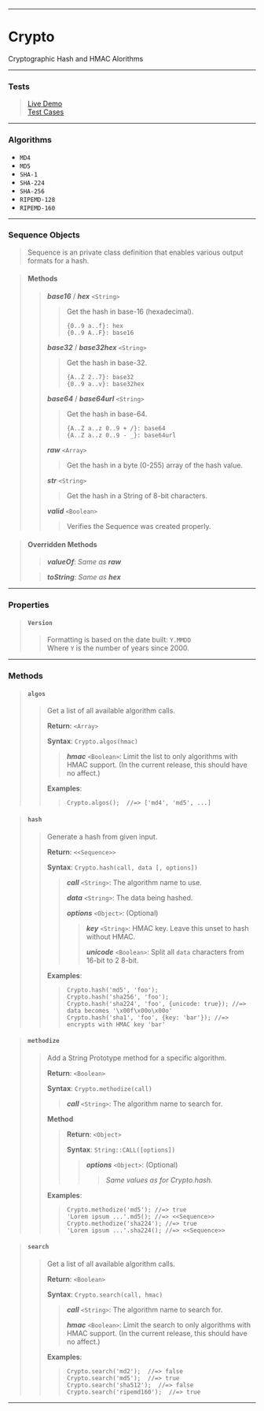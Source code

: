 ----

# Crypto #

Cryptographic Hash and HMAC Alorithms

----

### Tests ###

> [Live Demo](../test/crypto.demo.html)  
> [Test Cases](../test/crypto.html)  

----

### Algorithms ###

 * `MD4`
 * `MD5`
 * `SHA-1`
 * `SHA-224`
 * `SHA-256`
 * `RIPEMD-128`
 * `RIPEMD-160`

----

### Sequence Objects ###

> Sequence is an private class definition that enables various output formats for a hash.  

> #### Methods ####
> >  
> > **_base16_** / **_hex_** `<String>`  
> >  
> > > Get the hash in base-16 (hexadecimal).  
> > >  
> > > `{0..9 a..f}: hex`  
> > > `{0..9 A..F}: base16`  
> >  
> > **_base32_** / **_base32hex_** `<String>`  
> >  
> > > Get the hash in base-32.  
> > >  
> > > `{A..Z 2..7}: base32`  
> > > `{0..9 a..v}: base32hex`  
> >  
> > **_base64_** / **_base64url_** `<String>`  
> >  
> > > Get the hash in base-64.  
> > >  
> > > `{A..Z a..z 0..9 + /}: base64`  
> > > `{A..Z a..z 0..9 - _}: base64url`  
> >  
> > **_raw_** `<Array>`  
> >  
> > > Get the hash in a byte (0-255) array of the hash value.  
> >  
> > **_str_** `<String>`  
> >  
> > > Get the hash in a String of 8-bit characters.  
> >  
> > **_valid_** `<Boolean>`  
> >  
> > > Verifies the Sequence was created properly.  

> #### Overridden Methods ####
>  
> > **_valueOf_**: _Same as **raw**_  
>  
> > **_toString_**: _Same as **hex**_  

----

### Properties ###

> #### `Version` ####
>  
> > Formatting is based on the date built: `Y.MMDD`  
> > Where `Y` is the number of years since 2000.  

----

### Methods ###

> #### `algos` ####
>  
> > Get a list of all available algorithm calls.  
> >  
> > **Return**: `<Array>`  
> >  
> > **Syntax**: `Crypto.algos(hmac)`  
> >  
> > > **_hmac_** `<Boolean>`: Limit the list to only algorithms with HMAC support. (In the current release, this should have no affect.)  
> >  
> > **Examples**:  
> >  
> > > `Crypto.algos();  //=> ['md4', 'md5', ...]`  

> #### `hash` ####
>  
> > Generate a hash from given input.  
> >  
> > **Return**: `<<Sequence>>`  
> >  
> > **Syntax**: `Crypto.hash(call, data [, options])`  
> >  
> > > **_call_** `<String>`: The algorithm name to use.  
> > >  
> > > **_data_** `<String>`: The data being hashed.  
> > >  
> > > **_options_** `<Object>`: (Optional)  
> > >  
> > > > **_key_** `<String>`: HMAC key. Leave this unset to hash without HMAC.  
> > > >  
> > > > **_unicode_** `<Boolean>`: Split all `data` characters from 16-bit to 2 8-bit.  
> >  
> > **Examples**:  
> >  
> > > `Crypto.hash('md5', 'foo');`  
> > > `Crypto.hash('sha256', 'foo');`  
> > > `Crypto.hash('sha224', 'foo', {unicode: true}); //=> data becomes '\x00f\x00o\x00o'`  
> > > `Crypto.hash('sha1', 'foo', {key: 'bar'}); //=> encrypts with HMAC key 'bar'`  

> #### `methodize` ####
>  
> > Add a String Prototype method for a specific algorithm.  
> >  
> > **Return**: `<Boolean>`  
> >  
> > **Syntax**: `Crypto.methodize(call)`  
> >  
> > > **_call_** `<String>`: The algorithm name to search for.  
> >  
> > **Method**  
> >  
> > > **Return**: `<Object>`  
> > >  
> > > **Syntax**: `String::CALL([options])`  
> > >  
> > > > **_options_** `<Object>`: (Optional)  
> > > >  
> > > > > _Same values as for Crypto.hash._  
> >  
> > **Examples**:  
> >  
> > > `Crypto.methodize('md5'); //=> true`  
> > > `'Lorem ipsum ...'.md5(); //=> <<Sequence>>`  
> > > `Crypto.methodize('sha224'); //=> true`  
> > > `'Lorem ipsum ...'.sha224(); //=> <<Sequence>>`  

> #### `search` ####
>  
> > Get a list of all available algorithm calls.  
> >  
> > **Return**: `<Boolean>`  
> >  
> > **Syntax**: `Crypto.search(call, hmac)`  
> >  
> > > **_call_** `<String>`: The algorithm name to search for.  
> > >  
> > > **_hmac_** `<Boolean>`: Limit the search to only algorithms with HMAC support. (In the current release, this should have no affect.)  
> >  
> > **Examples**:  
> >  
> > > `Crypto.search('md2');  //=> false`  
> > > `Crypto.search('md5');  //=> true`  
> > > `Crypto.search('sha512');  //=> false`  
> > > `Crypto.search('ripemd160');  //=> true`  

----
